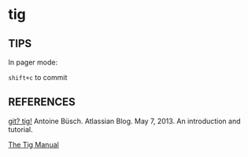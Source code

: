 tig
===

## TIPS

In pager mode:

`shift+c` to commit

## REFERENCES

[git? tig!](http://blogs.atlassian.com/2013/05/git-tig/) Antoine Büsch. Atlassian Blog. May 7, 2013. An introduction and tutorial.

[The Tig Manual](http://jonas.nitro.dk/tig/manual.html)